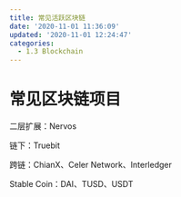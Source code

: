 ```yaml
---
title: 常见活跃区块链
date: '2020-11-01 11:36:09'
updated: '2020-11-01 12:24:47'
categories:
  - 1.3 Blockchain
---
```

# 常见区块链项目

二层扩展：Nervos

链下：Truebit

跨链：ChianX、Celer Network、Interledger

Stable Coin：DAI、TUSD、USDT

